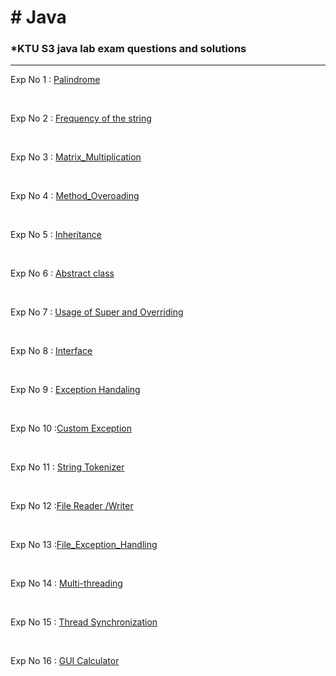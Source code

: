 <h1> # Java </h1>

<h3>*KTU S3 java lab exam questions and solutions </h3>

<hr>

Exp No 1 : [Palindrome](https://github.com/abhinavomanakuttan/KTU-LAB-WORKS/blob/main/Java%20Lab%20Works/Programs/Palindrome.java)

<br>

Exp No 2 : [Frequency of the string](https://github.com/abhinavomanakuttan/KTU-LAB-WORKS/blob/main/Java%20Lab%20Works/Programs/Frequency.java) 

<br>

Exp No 3 : [Matrix_Multiplication](https://github.com/abhinavomanakuttan/KTU-LAB-WORKS/blob/main/Java%20Lab%20Works/Programs/Matrix_Multiplication.java)

<br>

Exp No 4 : [Method_Overoading](https://github.com/abhinavomanakuttan/KTU-LAB-WORKS/blob/main/Java%20Lab%20Works/Programs/Method_OveroadingExp1.java)

<br>

Exp No 5 : [Inheritance](https://github.com/abhinavomanakuttan/KTU-LAB-WORKS/blob/main/Java%20Lab%20Works/Programs/Inheritance.java)

<br>

Exp No 6 : [Abstract class](https://github.com/abhinavomanakuttan/KTU-LAB-WORKS/blob/main/Java%20Lab%20Works/Programs/Abstract_class.java)

<br>

Exp No 7 : [Usage of Super and Overriding ](https://github.com/abhinavomanakuttan/KTU-LAB-WORKS/blob/main/Java%20Lab%20Works/Programs/Usage_of_Super_and_Overriding.java)

<br>

Exp No 8 : [Interface](https://github.com/abhinavomanakuttan/KTU-LAB-WORKS/blob/main/Java%20Lab%20Works/Programs/Interface.java)

<br>

Exp No 9 : [Exception Handaling](https://github.com/abhinavomanakuttan/KTU-LAB-WORKS/blob/main/Java%20Lab%20Works/Programs/Exception_Handling.java) 

<br>

Exp No 10 :[Custom Exception](https://github.com/abhinavomanakuttan/KTU-LAB-WORKS/blob/main/Java%20Lab%20Works/Programs/Custom_Exception.java)

<br>

Exp No 11 : [String Tokenizer](https://github.com/abhinavomanakuttan/KTU-LAB-WORKS/blob/main/Java%20Lab%20Works/Programs/String_Tokenizer.java)

<br>

Exp No 12 :[File Reader /Writer](https://github.com/abhinavomanakuttan/KTU-LAB-WORKS/blob/main/Java%20Lab%20Works/Programs/File%20Reader_Writer/File_Reader_Writer.java)

<br>

Exp No 13 :[File_Exception_Handling](https://github.com/abhinavomanakuttan/KTU-LAB-WORKS/blob/main/Java%20Lab%20Works/Programs/File_Exception_Handling/File_Exception_Handling.java)

<br>

Exp No 14 : [Multi-threading](https://github.com/abhinavomanakuttan/KTU-LAB-WORKS/blob/main/Java%20Lab%20Works/Programs/Exp14_Multi_threading.java)

<br>

Exp No 15 : [Thread Synchronization](https://github.com/abhinavomanakuttan/KTU-LAB-WORKS/blob/main/Java%20Lab%20Works/Programs/Thread_Synchronization.java)

<br>

Exp No 16 : [GUI Calculator](https://github.com/abhinavomanakuttan/KTU-LAB-WORKS/blob/main/Java%20Lab%20Works/Programs/Calculator.java)
